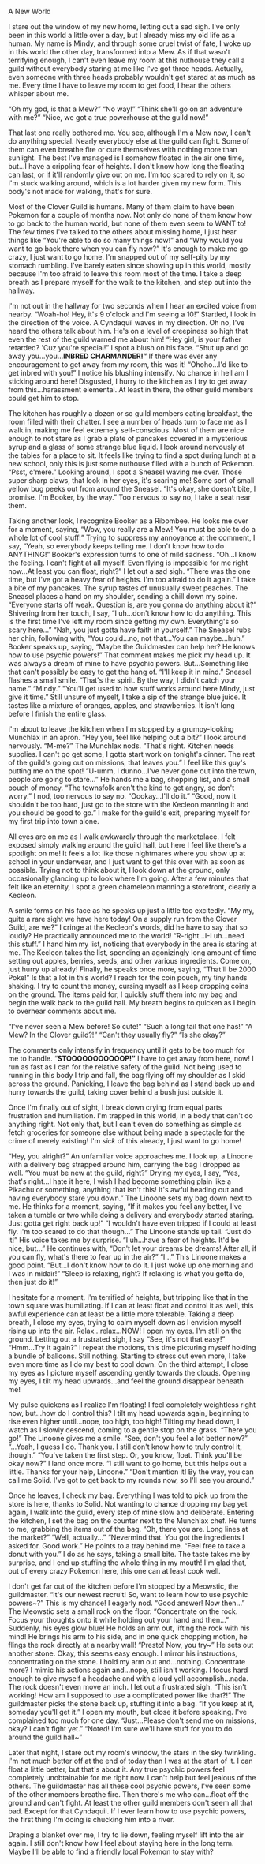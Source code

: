A New World


I stare out the window of my new home, letting out a sad sigh. I've only been in this world a little over a day, but I already miss my old life as a human.
My name is Mindy, and through some cruel twist of fate, I woke up in this world the other day, transformed into a Mew. As if that wasn't terrifying enough, I can't even leave my room at this nuthouse they call a guild without everybody staring at me like I've got three heads. Actually, even someone with three heads probably wouldn't get stared at as much as me. Every time I have to leave my room to get food, I hear the others whisper about me.

“Oh my god, is that a Mew?”
“No way!”
“Think she'll go on an adventure with me?”
“Nice, we got a true powerhouse at the guild now!”

That last one really bothered me. You see, although I'm a Mew now, I can't do anything special. Nearly everybody else at the guild can fight. Some of them can even breathe fire or cure themselves with nothing more than sunlight. The best I've managed is I somehow floated in the air one time, but...I have a crippling fear of heights. I don't know how long the floating can last, or if it'll randomly give out on me. I'm too scared to rely on it, so I'm stuck walking around, which is a lot harder given my new form. This body's not made for walking, that's for sure.

Most of the Clover Guild is humans. Many of them claim to have been Pokemon for a couple of months now. Not only do none of them know how to go back to the human world, but none of them even seem to WANT to! The few times I've talked to the others about missing home, I just hear things like “You're able to do so many things now!” and “Why would you want to go back there when you can fly now?” It's enough to make me go crazy, I just want to go home.
I'm snapped out of my self-pity by my stomach rumbling. I've barely eaten since showing up in this world, mostly because I'm too afraid to leave this room most of the time. I take a deep breath as I prepare myself for the walk to the kitchen, and step out into the hallway.

I'm not out in the hallway for two seconds when I hear an excited voice from nearby. “Woah-ho! Hey, it's 9 o'clock and I'm seeing a 10!”
Startled, I look in the direction of the voice. A Cyndaquil waves in my direction. Oh no, I've heard the others talk about him. He's on a level of creepiness so high that even the rest of the guild warned me about him! “Hey girl, is your father retarded? 'Cuz you're special!” I spot a blush on his face.
“Shut up and go away you...you...**INBRED CHARMANDER!”** If there was ever any encouragement to get away from my room, this was it!
“Ohoho...I'd like to get inbred with you!” I notice his blushing intensify. No chance in hell am I sticking around here! Disgusted, I hurry to the kitchen as I try to get away from this...harassment elemental. At least in there, the other guild members could get him to stop.

The kitchen has roughly a dozen or so guild members eating breakfast, the room filled with their chatter. I see a number of heads turn to face me as I walk in, making me feel extremely self-conscious. Most of them are nice enough to not stare as I grab a plate of pancakes covered in a mysterious syrup and a glass of some strange blue liquid. I look around nervously at the tables for a place to sit. It feels like trying to find a spot during lunch at a new school, only this is just some nuthouse filled with a bunch of Pokemon.
“Psst, c'mere.” Looking around, I spot a Sneasel waving me over. Those super sharp claws, that look in her eyes, it's scaring me!
Some sort of small yellow bug peeks out from around the Sneasel. “It's okay, she doesn't bite, I promise. I'm Booker, by the way.” Too nervous to say no, I take a seat near them.

Taking another look, I recognize Booker as a Ribombee.  He looks me over for a moment, saying, “Wow, you really are a Mew! You must be able to do a whole lot of cool stuff!”
Trying to suppress my annoyance at the comment, I say, “Yeah, so everybody keeps telling me. I don't know how to do ANYTHING!”
Booker's expression turns to one of mild sadness. “Oh...I know the feeling. I can't fight at all myself. Even flying is impossible for me right now...At least you can float, right?”
I let out a sad sigh. “There was the one time, but I've got a heavy fear of heights. I'm too afraid to do it again.” I take a bite of my pancakes. The syrup tastes of unusually sweet peaches.
The Sneasel places a hand on my shoulder, sending a chill down my spine. “Everyone starts off weak. Question is, are you gonna do anything about it?”
Shivering from her touch, I say, “I uh...don't know how to do anything. This is the first time I've left my room since getting my own. Everything's so scary here...”
“Nah, you just gotta have faith in yourself.” The Sneasel rubs her chin, following with, “You could...no, not that...You can maybe...huh.”
Booker speaks up, saying, “Maybe the Guildmaster can help her? He knows how to use psychic powers!”
That comment makes me pick my head up. It was always a dream of mine to have psychic powers. But...Something like that can't possibly be easy to get the hang of. “I'll keep it in mind.”
Sneasel flashes a small smile. “That's the spirit. By the way, I didn't catch your name.”
“Mindy.”
"You'll get used to how stuff works around here Mindy, just give it time.”
Still unsure of myself, I take a sip of the strange blue juice. It tastes like a mixture of oranges, apples, and strawberries. It isn't long before I finish the entire glass.

I'm about to leave the kitchen when I'm stopped by a grumpy-looking Munchlax in an apron. “Hey you, feel like helping out a bit?”
I look around nervously. “M-me?”
The Munchlax nods. “That's right. Kitchen needs supplies. I can't go get some, I gotta start work on tonight's dinner. The rest of the guild's going out on missions, that leaves you.”
I feel like this guy's putting me on the spot! “U-umm, I dunno...I've never gone out into the town, people are going to stare...”
He hands me a bag, shopping list, and a small pouch of money. “The townsfolk aren't the kind to get angry, so don't worry.”
I nod, too nervous to say no. “Oookay...I'll do it.”
“Good, now it shouldn't be too hard, just go to the store with the Kecleon manning it and you should be good to go.”
I make for the guild's exit, preparing myself for my first trip into town alone.

All eyes are on me as I walk awkwardly through the marketplace. I felt exposed simply walking around the guild hall, but here I feel like there's a spotlight on me! It feels a lot like those nightmares where you show up at school in your underwear, and I just want to get this over with as soon as possible. Trying not to think about it, I look down at the ground, only occasionally glancing up to look where I'm going.
After a few minutes that felt like an eternity, I spot a green chameleon manning a storefront, clearly a Kecleon.

A smile forms on his face as he speaks up just a little too excitedly. “My my, quite a rare sight we have here today! On a supply run from the Clover Guild, are we?” 
I cringe at the Kecleon's words, did he have to say that so loudly? He practically announced me to the world! “R-right...I-I uh...need this stuff.” I hand him my list, noticing that everybody in the area is staring at me.
The Kecleon takes the list, spending an agonizingly long amount of time setting out apples, berries, seeds, and other various ingredients. Come on, just hurry up already! Finally, he speaks once more, saying, “That'll be 2000 Poke!”
Is that a lot in this world? I reach for the coin pouch, my tiny hands shaking. I try to count the money, cursing myself as I keep dropping coins on the ground. The items paid for, I quickly stuff them into my bag and begin the walk back to the guild hall.
My breath begins to quicken as I begin to overhear comments about me.

“I've never seen a Mew before! So cute!”
“Such a long tail that one has!”
“A Mew? In the Clover guild?!”
“Can't they usually fly?”
“Is she okay?”

The comments only intensify in frequency until it gets to be too much for me to handle. 
“**STOOOOOOOOOOOP!”**
I have to get away from here, now! I run as fast as I can for the relative safety of the guild. Not being used to running in this body I trip and fall, the bag flying off my shoulder as I skid across the ground. Panicking, I leave the bag behind as I stand back up and hurry towards the guild, taking cover behind a bush just outside it.

Once I'm finally out of sight, I break down crying from equal parts frustration and humiliation. I'm trapped in this world, in a body that can't do anything right. Not only that, but I can't even do something as simple as fetch groceries for someone else without being made a spectacle for the crime of merely existing! I'm _sick_ of this already, I just want to go home!

“Hey, you alright?” An unfamiliar voice approaches me. I look up, a Linoone with a delivery bag strapped around him, carrying the bag I dropped as well. “You must be new at the guild, right?”
Drying my eyes, I say, “Yes, that's right...I hate it here, I wish I had become something plain like a Pikachu or something, anything that isn't this! It's awful heading out and having everybody stare you down.”
The Linoone sets my bag down next to me. He thinks for a moment, saying, “If it makes you feel any better, I've taken a tumble or two while doing a delivery and everybody started staring. Just gotta get right back up!”
“I wouldn't have even tripped if I could at least fly. I'm too scared to do that though...”
The Linoone stands up tall. “Just do it!”
His voice takes me by surprise. “I uh...have a fear of heights. It'd be nice, but...”
He continues with, “Don't let your dreams be dreams! After all, if you can fly, what's there to fear up in the air?”
“I...” This Linoone makes a good point. “But...I don't know how to do it. I just woke up one morning and I was in midair!”
“Sleep is relaxing, right? If relaxing is what you gotta do, then just do it!”

I hesitate for a moment. I'm terrified of heights, but tripping like that in the town square was humiliating. If I can at least float and control it as well, this awful experience can at least be a little more tolerable. Taking a deep breath, I close my eyes, trying to calm myself down as I envision myself rising up into the air. Relax...relax...NOW!
I open my eyes. I'm still on the ground. Letting out a frustrated sigh, I say “See, it's not that easy!”
“Hmm...Try it again?”
I repeat the motions, this time picturing myself holding a bundle of balloons. Still nothing. Starting to stress out even more, I take even more time as I do my best to cool down. On the third attempt, I close my eyes as I picture myself ascending gently towards the clouds. Opening my eyes, I tilt my head upwards...and feel the ground disappear beneath me!

My pulse quickens as I realize I'm floating! I feel completely weightless right now, but...how do I control this? I tilt my head upwards again, beginning to rise even higher until...nope, too high, too high! Tilting my head down, I watch as I slowly descend, coming to a gentle stop on the grass.
“There you go!” The Linoone gives me a smile. “See, don't you feel a lot better now?”
“...Yeah, I guess I do. Thank you. I still don't know how to truly control it, though.”
“You've taken the first step. Or, you know, float. Think you'll be okay now?”
I land once more. “I still want to go home, but this helps out a little. Thanks for your help, Linoone.”
“Don't mention it! By the way, you can call me Solid. I've got to get back to my rounds now, so I'll see you around.”

Once he leaves, I check my bag. Everything I was told to pick up from the store is here, thanks to Solid. Not wanting to chance dropping my bag yet again, I walk into the guild, every step of mine slow and deliberate. Entering the kitchen, I set the bag on the counter next to the Munchlax chef.
He turns to me, grabbing the items out of the bag. “Oh, there you are. Long lines at the market?”
“Well, actually...”
“Nevermind that. You got the ingredients I asked for. Good work.” He points to a tray behind me. “Feel free to take a donut with you.”
I do as he says, taking a small bite. The taste takes me by surprise, and I end up stuffing the whole thing in my mouth! I'm glad that, out of every crazy Pokemon here, this one can at least cook well.

I don't get far out of the kitchen before I'm stopped by a Meowstic, the guildmaster. “It's our newest recruit! So, want to learn how to use psychic powers~?”
This is my chance! I eagerly nod.
“Good answer! Now then...” The Meowstic sets a small rock on the floor. “Concentrate on the rock. Focus your thoughts onto it while holding out your hand and then...” Suddenly, his eyes glow blue! He holds an arm out, lifting the rock with his mind! He brings his arm to his side, and in one quick chopping motion, he flings the rock directly at a nearby wall! “Presto! Now, you try~” He sets out another stone.
Okay, this seems easy enough. I mirror his instructions, concentrating on the stone. I hold my arm out and...nothing. Concentrate more? I mimic his actions again and...nope, still isn't working. I focus hard enough to give myself a headache and with a loud yell accomplish...nada. The rock doesn't even move an inch.
I let out a frustrated sigh. “This isn't working! How am I supposed to use a complicated power like that?!”
The guildmaster picks the stone back up, stuffing it into a bag. “If you keep at it, someday you'll get it.”
I open my mouth, but close it before speaking. I've complained too much for one day. “Just...Please don't send me on missions, okay? I can't fight yet.”
“Noted! I'm sure we'll have stuff for you to do around the guild hall~”

Later that night, I stare out my room's window, the stars in the sky twinkling. I'm not much better off at the end of today than I was at the start of it. I can float a little better, but that's about it. Any true psychic powers feel completely unobtainable for me right now. I can't help but feel jealous of the others. The guildmaster has all these cool psychic powers, I've seen some of the other members breathe fire. Then there's me who can...float off the ground and can't fight. At least the other guild members don't seem all that bad. Except for that Cyndaquil. If I ever learn how to use psychic powers, the first thing I'm doing is chucking him into a river.

Draping a blanket over me, I try to lie down, feeling myself lift into the air again. I still don't know how I feel about staying here in the long term. Maybe I'll be able to find a friendly local Pokemon to stay with?
